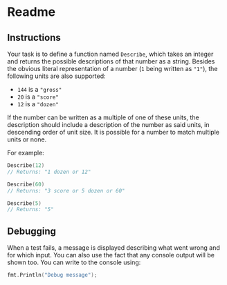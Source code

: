 # Readme

## Instructions

Your task is to define a function named `Describe`, which takes an integer and returns the possible descriptions of that number as a string. Besides the obvious literal representation of a number (`1` being written as `"1"`), the following units are also supported:

- `144` is a `"gross"`
- `20` is a `"score"`
- `12` is a `"dozen"`

If the number can be written as a multiple of one of these units, the description should include a description of the number as said units, in descending order of unit size. It is possible for a number to match multiple units or none.

For example:

```go
Describe(12)
// Returns: "1 dozen or 12"

Describe(60)
// Returns: "3 score or 5 dozen or 60"

Describe(5)
// Returns: "5"
```

## Debugging

When a test fails, a message is displayed describing what went wrong and for which input. You can also use the fact that any console output will be shown too. You can write to the console using:

```go
fmt.Println("Debug message");
```

